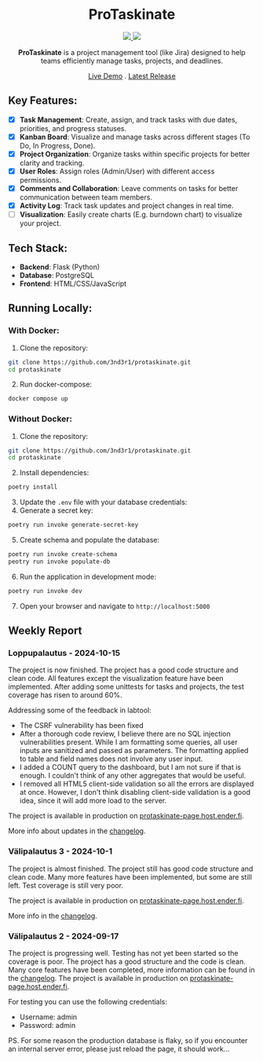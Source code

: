 <h1 align="center">ProTaskinate</h1>

<p align="center">
    <a href="https://codecov.io/gh/3nd3r1/protaskinate" > 
     <img src="https://codecov.io/gh/3nd3r1/protaskinate/graph/badge.svg?token=RtLrKFFSOO"/> 
    </a>
    <a href="https://github.com/3nd3r1/protaskinate/actions/workflows/main.yml" > 
     <img src="https://github.com/3nd3r1/protaskinate/actions/workflows/main.yml/badge.svg"/> 
    </a>
</p>

<p align="center">
<strong>ProTaskinate</strong> is a project management tool (like Jira) designed to help teams efficiently manage tasks, projects, and deadlines.
</p>

<p align="center">
    <a href="https://protaskinate-page.host.ender.fi/">Live Demo</a>
    .
    <a href="https://github.com/3nd3r1/protaskinate/releases/latest">Latest Release</a>
</p>

## Key Features:
- [x] **Task Management**: Create, assign, and track tasks with due dates, priorities, and progress statuses.
- [x] **Kanban Board**: Visualize and manage tasks across different stages (To Do, In Progress, Done).
- [x] **Project Organization**: Organize tasks within specific projects for better clarity and tracking.
- [x] **User Roles**: Assign roles (Admin/User) with different access permissions.
- [x] **Comments and Collaboration**: Leave comments on tasks for better communication between team members.
- [x] **Activity Log**: Track task updates and project changes in real time.
- [ ] **Visualization**: Easily create charts (E.g. burndown chart) to visualize your project.

## Tech Stack:
- **Backend**: Flask (Python)
- **Database**: PostgreSQL
- **Frontend**: HTML/CSS/JavaScript

## Running Locally:

### With Docker:
1. Clone the repository:
```bash
git clone https://github.com/3nd3r1/protaskinate.git
cd protaskinate
```
2. Run docker-compose:
```bash
docker compose up
```

### Without Docker:
1. Clone the repository:
```bash
git clone https://github.com/3nd3r1/protaskinate.git
cd protaskinate
```
2. Install dependencies:
```bash
poetry install
```

3. Update the `.env` file with your database credentials:
4. Generate a secret key:
```bash
poetry run invoke generate-secret-key
```
5. Create schema and populate the database:
```bash
poetry run invoke create-schema
peotry run invoke populate-db
```
6. Run the application in development mode:
```bash
poetry run invoke dev
```
7. Open your browser and navigate to `http://localhost:5000`

## Weekly Report

### Loppupalautus - 2024-10-15

The project is now finished. The project has a good code structure and clean code. All features except the visualization feature have been implemented. After adding some unittests for tasks and projects, the test coverage has risen to around 60%.

Addressing some of the feedback in labtool:
- The CSRF vulnerability has been fixed
- After a thorough code review, I believe there are no SQL injection vulnerabilities present. While I am formatting some queries, all user inputs are sanitized and passed as parameters. The formatting applied to table and field names does not involve any user input.
- I added a COUNT query to the dashboard, but I am not sure if that is enough. I couldn't think of any other aggregates that would be useful.
- I removed all HTML5 client-side validation so all the errors are displayed at once. However, I don't think disabling client-side validation is a good idea, since it will add more load to the server.

The project is available in production on [protaskinate-page.host.ender.fi](https://protaskinate-page.host.ender.fi/).

More info about updates in the [changelog](docs/changelog.md).

### Välipalautus 3 - 2024-10-1

The project is almost finished. The project still has good code structure and clean code. Many more features have been implemented, but some are still left. Test coverage is still very poor.

The project is available in production on [protaskinate-page.host.ender.fi](https://protaskinate-page.host.ender.fi/).

More info in the [changelog](docs/changelog.md).

### Välipalautus 2 - 2024-09-17

The project is progressing well. Testing has not yet been started so the coverage is poor. The project has a good structure and the code is clean. Many core features have been completed, more information can be found in the [changelog](docs/changelog.md). The project is available in production on [protaskinate-page.host.ender.fi](https://protaskinate-page.host.ender.fi/).

For testing you can use the following credentials:
- Username: admin
- Password: admin

PS. For some reason the production database is flaky, so if you encounter an internal server error, please just reload the page, it should work...
